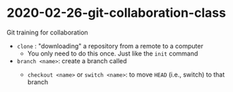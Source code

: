 # 2020-02-26-git-collaboration-class
Git training for collaboration

- `clone` : "downloading" a repository from a remote to a computer
  - You only need to do this once. Just like the `init` command
- `branch <name>`: create a branch called <name>
  - `checkout <name>` or `switch <name>`: to move `HEAD` (i.e., switch) to that branch
